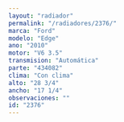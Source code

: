 ```yaml
---
layout: "radiador"
permalink: "/radiadores/2376/"
marca: "Ford"
modelo: "Edge"
ano: "2010"
motor: "V6 3.5"
transmision: "Automática"
parte: "434082"
clima: "Con clima"
alto: "28 3/4"
ancho: "17 1/4"
observaciones: ""
id: "2376"
---
```



